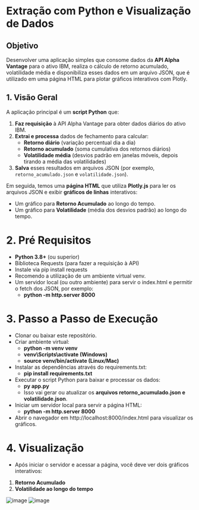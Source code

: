 ﻿# Extração com Python e Visualização de Dados

## Objetivo
Desenvolver uma aplicação simples que consome dados da **API Alpha Vantage** para o ativo IBM, realiza o cálculo de retorno acumulado, volatilidade média e disponibiliza esses dados em um arquivo JSON, que é utilizado em uma página HTML para plotar gráficos interativos com Plotly.

## 1. Visão Geral
A aplicação principal é um **script Python** que:

1. **Faz requisição** à API Alpha Vantage para obter dados diários do ativo IBM.  
2. **Extrai e processa** dados de fechamento para calcular:
   - **Retorno diário** (variação percentual dia a dia)  
   - **Retorno acumulado** (soma cumulativa dos retornos diários)  
   - **Volatilidade média** (desvios padrão em janelas móveis, depois tirando a média das volatilidades)  
3. **Salva** esses resultados em arquivos JSON (por exemplo, `retorno_acumulado.json` e `volatilidade.json`).


Em seguida, temos uma **página HTML** que utiliza **Plotly.js** para ler os arquivos JSON e exibir **gráficos de linhas** interativos:
- Um gráfico para **Retorno Acumulado** ao longo do tempo.
- Um gráfico para **Volatilidade** (média dos desvios padrão) ao longo do tempo.

# 2. Pré Requisitos
- **Python 3.8+** (ou superior)
- Biblioteca Requests (para fazer a requisição à API)
- Instale via pip install requests
- Recomendo a utilização de um ambiente virtual venv.
- Um servidor local (ou outro ambiente) para servir o index.html e permitir o fetch dos JSON, por exemplo:
  - **python -m http.server 8000**


# 3. Passo a Passo de Execução
- Clonar ou baixar este repositório.
- Criar ambiente virtual:
  - **python -m venv venv**
  - **venv\Scripts\activate (Windows)**
  - **source venv/bin/activate (Linux/Mac)**
- Instalar as dependências através do requirements.txt:
  - **pip install requirements.txt**
- Executar o script Python para baixar e processar os dados:
  - **py app.py**
  - Isso vai gerar ou atualizar os **arquivos retorno_acumulado.json e volatilidade.json**.
- Iniciar um servidor local para servir a página HTML:
  - **python -m http.server 8000**
- Abrir o navegador em http://localhost:8000/index.html para visualizar os gráficos.

# 4. Visualização 

- Após iniciar o servidor e acessar a página, você deve ver dois gráficos interativos:
1. **Retorno Acumulado**
2. **Volatilidade ao longo do tempo**

![image](https://github.com/user-attachments/assets/24e7bcd2-94b8-4cc3-b531-55278b61648c)
![image](https://github.com/user-attachments/assets/9967338b-20e3-49dd-9858-179fbd02a194)
